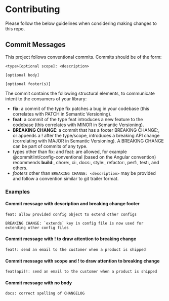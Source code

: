 # Contributing

Please follow the below guidelines when considering making changes to this repo.

## Commit Messages

This project follows conventional commits. Commits should be of the form:

```text
<type>[optional scope]: <description>

[optional body]

[optional footer(s)]
```

The commit contains the following structural elements, to communicate intent to the consumers of your library:

- **fix**: a commit of the type fix patches a bug in your codebase (this correlates with PATCH in Semantic Versioning).
- **feat**: a commit of the type feat introduces a new feature to the codebase (this correlates with MINOR in Semantic Versioning).
- **BREAKING CHANGE**: a commit that has a footer BREAKING CHANGE:, or appends a ! after the type/scope, introduces a breaking API change (correlating with MAJOR in Semantic Versioning). A BREAKING CHANGE can be part of commits of any type.
- types other than fix: and feat: are allowed, for example @commitlint/config-conventional (based on the Angular convention) recommends **build**:, chore:, ci:, docs:, style:, refactor:, perf:, test:, and others.
- *footers* other than `BREAKING CHANGE: <description>` may be provided and follow a convention similar to git trailer format.

### Examples

#### Commit message with description and breaking change footer

```text
feat: allow provided config object to extend other configs

BREAKING CHANGE: `extends` key in config file is now used for extending other config files
```

#### Commit message with ! to draw attention to breaking change

```text
feat!: send an email to the customer when a product is shipped
```

#### Commit message with scope and ! to draw attention to breaking change

```text
feat(api)!: send an email to the customer when a product is shipped
```

#### Commit message with no body

```text
docs: correct spelling of CHANGELOG
```
